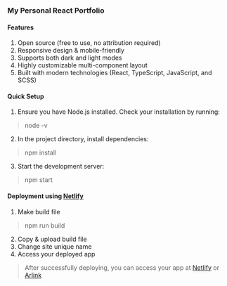 ### My Personal React Portfolio

#### Features
1. Open source (free to use, no attribution required)
2. Responsive design & mobile-friendly
3. Supports both dark and light modes
4. Highly customizable multi-component layout
5. Built with modern technologies (React, TypeScript, JavaScript, and SCSS)

#### Quick Setup
1. Ensure you have Node.js installed. Check your installation by running:
> node -v
2. In the project directory, install dependencies:
> npm install
3. Start the development server:
> npm start

#### Deployment using [Netlify](https://www.netlify.com/)
1. Make build file
> npm run build
2. Copy & upload build file
3. Change site unique name
4. Access your deployed app
> After successfully deploying, you can access your app at [Netlify](https://hnfdm.netlify.app/) or [Arlink](https://react-portfofio-1-1_arlink.arweave.net/)
